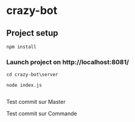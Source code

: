 # crazy-bot

## Project setup
```
npm install
```

### Launch project on http://localhost:8081/
```
cd crazy-bot\server

node index.js
  
```
Test commit sur Master

Test commit sur Commande

